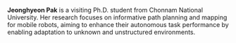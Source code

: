 <p style="text-align: justify;">    

**Jeonghyeon Pak** is a visiting Ph.D. student from Chonnam National University. Her research focuses on informative path planning and mapping for mobile robots, aiming to enhance their autonomous task performance by enabling adaptation to unknown and unstructured environments.

</p>